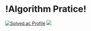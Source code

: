 # !Algorithm Pratice!
[![Solved.ac Profile](http://mazassumnida.wtf/api/v2/generate_badge?boj=tjdansrlf)](https://solved.ac/tjdansrlf/)
<img src="https://github-readme-stats.vercel.app/api/top-langs/?username=moon8997&layout=compact"><br><br>
